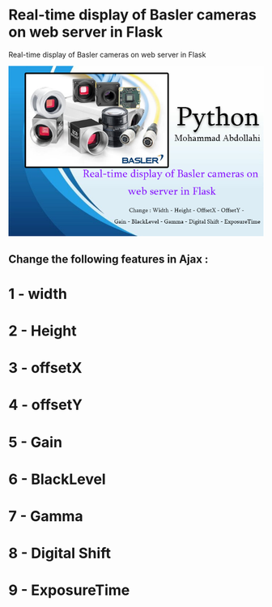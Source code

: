 # Real-time display of Basler cameras on web server in Flask
 Real-time display of Basler cameras on web server in Flask

![Alt text](screen.png?raw=true "Real-time display of Basler cameras on web server in Flask")

## Change the following features in Ajax : 

# 1 - width 
# 2 - Height
# 3 - offsetX
# 4 - offsetY
# 5 - Gain
# 6 - BlackLevel
# 7 - Gamma
# 8 - Digital Shift
# 9 - ExposureTime

